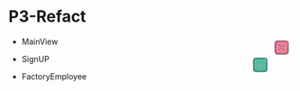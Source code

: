 # P3-Refact


- MainView <img src="icon/iconN.png" align = "right" >
- SignUP <img src="icon/iconS.png" align = "right" >

- FactoryEmployee
